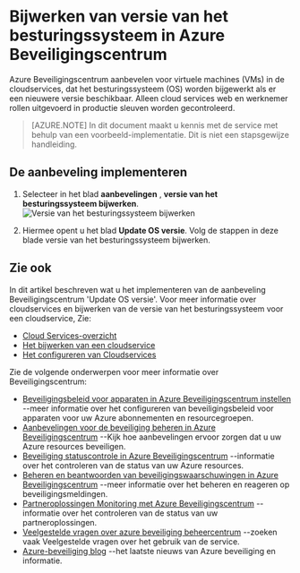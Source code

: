 <properties
   pageTitle="Update OS versie in Azure Beveiligingscentrum | Microsoft Azure"
   description="In dit artikel leest u het implementeren van de aanbeveling Azure Beveiligingscentrum **Update OS versie**."
   services="security-center"
   documentationCenter="na"
   authors="TerryLanfear"
   manager="MBaldwin"
   editor=""/>

<tags
   ms.service="security-center"
   ms.devlang="na"
   ms.topic="article"
   ms.tgt_pltfrm="na"
   ms.workload="na"
   ms.date="07/29/2016"
   ms.author="terrylan"/>

# <a name="update-os-version-in-azure-security-center"></a>Bijwerken van versie van het besturingssysteem in Azure Beveiligingscentrum

Azure Beveiligingscentrum aanbevelen voor virtuele machines (VMs) in de cloudservices, dat het besturingssysteem (OS) worden bijgewerkt als er een nieuwere versie beschikbaar.  Alleen cloud services web en werknemer rollen uitgevoerd in productie sleuven worden gecontroleerd.

> [AZURE.NOTE] In dit document maakt u kennis met de service met behulp van een voorbeeld-implementatie.  Dit is niet een stapsgewijze handleiding.

## <a name="implement-the-recommendation"></a>De aanbeveling implementeren

1. Selecteer in het blad **aanbevelingen** , **versie van het besturingssysteem bijwerken**.
![Versie van het besturingssysteem bijwerken][1]

2. Hiermee opent u het blad **Update OS versie**. Volg de stappen in deze blade versie van het besturingssysteem bijwerken.

## <a name="see-also"></a>Zie ook

In dit artikel beschreven wat u het implementeren van de aanbeveling Beveiligingscentrum 'Update OS versie'. Voor meer informatie over cloudservices en bijwerken van de versie van het besturingssysteem voor een cloudservice, Zie:

- [Cloud Services-overzicht](../cloud-services/cloud-services-choose-me.md)
- [Het bijwerken van een cloudservice](../cloud-services/cloud-services-update-azure-service.md)
- [Het configureren van Cloudservices](../cloud-services/cloud-services-how-to-configure-portal.md)

Zie de volgende onderwerpen voor meer informatie over Beveiligingscentrum:

- [Beveiligingsbeleid voor apparaten in Azure Beveiligingscentrum instellen](security-center-policies.md) --meer informatie over het configureren van beveiligingsbeleid voor apparaten voor uw Azure abonnementen en resourcegroepen.
- [Aanbevelingen voor de beveiliging beheren in Azure Beveiligingscentrum](security-center-recommendations.md) --Kijk hoe aanbevelingen ervoor zorgen dat u uw Azure resources beveiligen.
- [Beveiliging statuscontrole in Azure Beveiligingscentrum](security-center-monitoring.md) --informatie over het controleren van de status van uw Azure resources.
- [Beheren en beantwoorden van beveiligingswaarschuwingen in Azure Beveiligingscentrum](security-center-managing-and-responding-alerts.md) --meer informatie over het beheren en reageren op beveiligingsmeldingen.
- [Partneroplossingen Monitoring met Azure Beveiligingscentrum](security-center-partner-solutions.md) --informatie over het controleren van de status van uw partneroplossingen.
- [Veelgestelde vragen over azure beveiliging beheercentrum](security-center-faq.md) --zoeken vaak Veelgestelde vragen over het gebruik van de service.
- [Azure-beveiliging blog](http://blogs.msdn.com/b/azuresecurity/) --het laatste nieuws van Azure beveiliging en informatie.

<!--Image references-->
[1]: ./media/security-center-update-os-version/update-os-version.png
